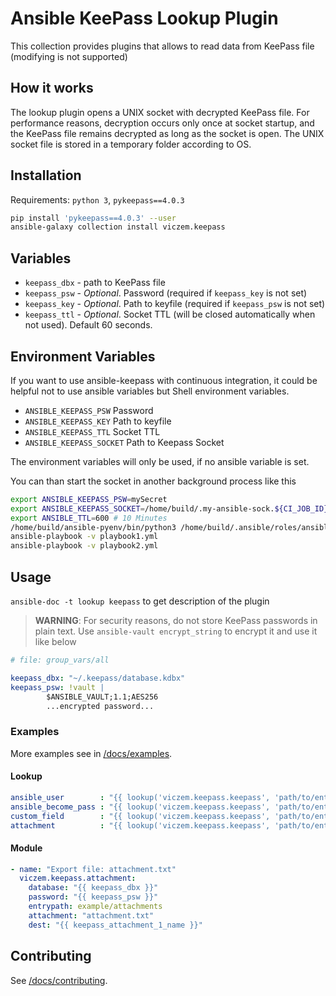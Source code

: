 # Ansible KeePass Lookup Plugin

This collection provides plugins that allows to read data from KeePass file (modifying is not supported)

## How it works

The lookup plugin opens a UNIX socket with decrypted KeePass file.
For performance reasons, decryption occurs only once at socket startup,
and the KeePass file remains decrypted as long as the socket is open.
The UNIX socket file is stored in a temporary folder according to OS.

## Installation

Requirements: `python 3`, `pykeepass==4.0.3`

```sh
pip install 'pykeepass==4.0.3' --user
ansible-galaxy collection install viczem.keepass
```

## Variables

- `keepass_dbx` - path to KeePass file
- `keepass_psw` - *Optional*. Password (required if `keepass_key` is not set)
- `keepass_key` - *Optional*. Path to keyfile (required if `keepass_psw` is not set)
- `keepass_ttl` - *Optional*. Socket TTL (will be closed automatically when not used).
Default 60 seconds.

## Environment Variables

If you want to use ansible-keepass with continuous integration, it could be helpful not to use ansible variables but Shell environment variables.

- `ANSIBLE_KEEPASS_PSW` Password
- `ANSIBLE_KEEPASS_KEY` Path to keyfile
- `ANSIBLE_KEEPASS_TTL` Socket TTL
- `ANSIBLE_KEEPASS_SOCKET` Path to Keepass Socket

The environment variables will only be used, if no ansible variable is set.

You can than start the socket in another background process like this

```sh
export ANSIBLE_KEEPASS_PSW=mySecret
export ANSIBLE_KEEPASS_SOCKET=/home/build/.my-ansible-sock.${CI_JOB_ID}
export ANSIBLE_TTL=600 # 10 Minutes
/home/build/ansible-pyenv/bin/python3 /home/build/.ansible/roles/ansible_collections/viczem/keepass/plugins/lookup/keepass.py /path-to/my-keepass.kdbx &
ansible-playbook -v playbook1.yml
ansible-playbook -v playbook2.yml
```

## Usage

`ansible-doc -t lookup keepass` to get description of the plugin

> **WARNING**: For security reasons, do not store KeePass passwords in plain text.
Use `ansible-vault encrypt_string` to encrypt it and use it like below

```yaml
# file: group_vars/all

keepass_dbx: "~/.keepass/database.kdbx"
keepass_psw: !vault |
        $ANSIBLE_VAULT;1.1;AES256
        ...encrypted password...
```

### Examples

More examples see in [/docs/examples](/docs/examples).

#### Lookup

```yaml
ansible_user        : "{{ lookup('viczem.keepass.keepass', 'path/to/entry', 'username') }}"
ansible_become_pass : "{{ lookup('viczem.keepass.keepass', 'path/to/entry', 'password') }}"
custom_field        : "{{ lookup('viczem.keepass.keepass', 'path/to/entry', 'custom_properties', 'a_custom_property_name') }}"
attachment          : "{{ lookup('viczem.keepass.keepass', 'path/to/entry', 'attachments', 'a_file_name') }}"
```

#### Module

```yaml
- name: "Export file: attachment.txt"
  viczem.keepass.attachment:
    database: "{{ keepass_dbx }}"
    password: "{{ keepass_psw }}"
    entrypath: example/attachments
    attachment: "attachment.txt"
    dest: "{{ keepass_attachment_1_name }}"
```

## Contributing

See [/docs/contributing](docs/contributing).
